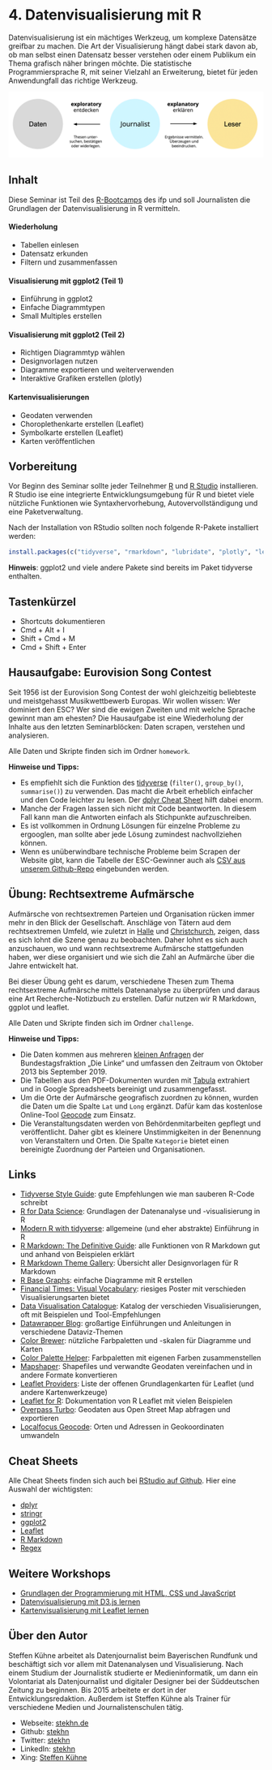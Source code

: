 # 4. Datenvisualisierung mit R

Datenvisualisierung ist ein mächtiges Werkzeug, um komplexe Datensätze greifbar zu machen. Die Art der Visualisierung hängt dabei stark davon ab, ob man selbst einen Datensatz besser verstehen oder einem Publikum ein Thema grafisch näher bringen möchte. Die statistische Programmiersprache R, mit seiner Vielzahl an Erweiterung, bietet für jeden Anwendungfall das richtige Werkzeug.

![Explorative und erklärende Datenvisualisierung](preview.png?raw=true)

## Inhalt

Diese Seminar ist Teil des [R-Bootcamps](https://journalistenschule-ifp.de/seminardetails/950) des ifp und soll Journalisten die Grundlagen der Datenvisualisierung in R vermitteln.

#### Wiederholung

- Tabellen einlesen
- Datensatz erkunden
- Filtern und zusammenfassen

#### Visualisierung mit ggplot2 (Teil 1)

- Einführung in ggplot2
- Einfache Diagrammtypen
- Small Multiples erstellen

#### Visualisierung mit ggplot2 (Teil  2)

- Richtigen Diagrammtyp wählen
- Designvorlagen nutzen
- Diagramme exportieren und weiterverwenden
- Interaktive Grafiken erstellen (plotly)

#### Kartenvisualisierungen

- Geodaten verwenden
- Choroplethenkarte erstellen (Leaflet)
- Symbolkarte erstellen (Leaflet)
- Karten veröffentlichen

## Vorbereitung

Vor Beginn des Seminar sollte jeder Teilnehmer [R](https://cloud.r-project.org/) und [R Studio](https://rstudio.com/products/rstudio/download/#download) installieren. R Studio ise eine integrierte Entwicklungsumgebung für R und bietet viele nützliche Funktionen wie Syntaxhervorhebung, Autovervollständigung und eine Paketverwaltung.

Nach der Installation von RStudio sollten noch folgende R-Pakete installiert werden:

```r
install.packages(c("tidyverse", "rmarkdown", "lubridate", "plotly", "leaflet"))
```

**Hinweis**: ggplot2 und viele andere Pakete sind bereits im Paket tidyverse enthalten.

## Tastenkürzel

- Shortcuts dokumentieren
- Cmd + Alt + I
- Shift + Cmd + M
- Cmd + Shift + Enter

## Hausaufgabe: Eurovision Song Contest

Seit 1956 ist der Eurovision Song Contest der wohl gleichzeitig beliebteste und meistgehasst Musikwettbewerb Europas. Wir wollen wissen: Wer dominiert den ESC? Wer sind die ewigen Zweiten und mit welche Sprache gewinnt man am ehesten? Die Hausaufgabe ist eine Wiederholung der Inhalte aus den letzten Seminarblöcken: Daten scrapen, verstehen und analysieren.

Alle Daten und Skripte finden sich im Ordner `homework`.

**Hinweise und Tipps:**

- Es empfiehlt sich die Funktion des [tidyverse](https://www.tidyverse.org/) (`filter()`, `group_by()`, `summarise()`) zu verwenden. Das macht die Arbeit erheblich einfacher und den Code leichter zu lesen. Der [dplyr Cheat Sheet](https://github.com/rstudio/cheatsheets/blob/master/data-transformation.pdf) hilft dabei enorm.
- Manche der Fragen lassen sich nicht mit Code beantworten. In diesem Fall kann man die Antworten einfach als Stichpunkte aufzuschreiben.
- Es ist vollkommen in Ordnung Lösungen für einzelne Probleme zu ergooglen, man sollte aber jede Lösung zumindest nachvollziehen können.
- Wenn es unüberwindbare technische Probleme beim Scrapen der Website gibt, kann die Tabelle der ESC-Gewinner auch als [CSV aus unserem Github-Repo](data/esc_winners.csv) eingebunden werden.

## Übung: Rechtsextreme Aufmärsche

Aufmärsche von rechtsextremen Parteien und Organisation rücken immer mehr in den Blick der Gesellschaft. Anschläge von Tätern aud dem rechtsextremen Umfeld, wie zuletzt in [Halle](https://de.wikipedia.org/wiki/Anschlag_in_Halle_(Saale)_2019) und [Christchurch](https://de.wikipedia.org/wiki/Terroranschlag_auf_zwei_Moscheen_in_Christchurch), zeigen, dass es sich lohnt die Szene genau zu beobachten. Daher lohnt es sich auch anzuschauen, wo und wann rechtsextreme Aufmärsche stattgefunden haben, wer diese organisiert und wie sich die Zahl an Aufmärche über die Jahre entwickelt hat.

Bei dieser Übung geht es darum, verschiedene Thesen zum Thema rechtsextreme Aufmärsche mittels Datenanalyse zu überprüfen und daraus eine Art Recherche-Notizbuch zu erstellen. Dafür nutzen wir R Markdown, ggplot und leaflet.

Alle Daten und Skripte finden sich im Ordner `challenge`.

**Hinweise und Tipps:**

- Die Daten kommen aus mehreren [kleinen Anfragen](https://kleineanfragen.de/search?q=%22rechtsextreme+aufm%C3%A4rsche+im%22+body%3ABT&sort=published_at%3Adesc) der Bundestagsfraktion „Die Linke“ und umfassen den Zeitraum von Oktober 2013 bis September 2019.
- Die Tabellen aus den PDF-Dokumenten wurden mit [Tabula](https://tabula.technology/) extrahiert und in Google Spreadsheets bereinigt und zusammengefasst.
- Um die Orte der Aufmärsche geografisch zuordnen zu können, wurden die Daten um die Spalte `Lat` und `Long` ergänzt. Dafür kam das kostenlose Online-Tool [Geocode](https://geocode.localfocus.nl/) zum Einsatz.
- Die Veranstaltungsdaten werden von Behördenmitarbeiten gepflegt und veröffentlicht. Daher gibt es kleinere Unstimmigkeiten in der Benennung von Veranstaltern und Orten. Die Spalte `Kategorie` bietet einen bereinigte Zuordnung der Parteien und Organisationen.

## Links

- [Tidyverse Style Guide](https://style.tidyverse.org/): gute Empfehlungen wie man sauberen R-Code schreibt
- [R for Data Science](https://r4ds.had.co.nz/introduction.html): Grundlagen der Datenanalyse und -visualisierung in R
- [Modern R with tidyverse](https://b-rodrigues.github.io/modern_R/): allgemeine (und eher abstrakte) Einführung in R
- [R Markdown: The Definitive Guide](https://bookdown.org/yihui/rmarkdown/html-document.html): alle Funktionen von R Markdown gut und anhand von Beispielen erklärt
- [R Markdown Theme Gallery](https://www.datadreaming.org/post/r-markdown-theme-gallery/): Übersicht aller Designvorlagen für R Markdown
- [R Base Graphs](http://www.sthda.com/english/wiki/r-base-graphs): einfache Diagramme mit R erstellen
- [Financial Times: Visual Vocabulary](https://github.com/ft-interactive/chart-doctor/blob/master/visual-vocabulary/Visual-vocabulary.pdf): riesiges Poster mit verschieden Visualisierungsarten bietet
- [Data Visualisation Catalogue](https://datavizcatalogue.com/methods/treemap.html): Katalog der verschieden Visualisierungen, oft mit Beispielen und Tool-Empfehlungen
- [Datawrapper Blog](https://blog.datawrapper.de/category/thoughts-how-to-s/): großartige Einführungen und Anleitungen in verschiedene Dataviz-Themen
- [Color Brewer](http://colorbrewer2.org/#type=sequential&scheme=BuGn&n=3): nützliche Farbpaletten und -skalen für Diagramme und Karten
- [Color Palette Helper](https://gka.github.io/palettes): Farbpaletten mit eigenen Farben zusammenstellen
- [Mapshaper](https://mapshaper.org/): Shapefiles und verwandte Geodaten vereinfachen und in andere Formate konvertieren
- [Leaflet Providers](https://leaflet-extras.github.io/leaflet-providers/preview/index.html): Liste der offenen Grundlagenkarten für Leaflet (und andere Kartenwerkzeuge)
- [Leaflet for R](https://rstudio.github.io/leaflet/markers.html): Dokumentation von R Leaflet mit vielen Beispielen
- [Overpass Turbo](https://overpass-turbo.eu/): Geodaten aus Open Street Map abfragen und exportieren
- [Localfocus Geocode](https://geocode.localfocus.nl/): Orten und Adressen in Geokoordinaten umwandeln

## Cheat Sheets

Alle Cheat Sheets finden sich auch bei [RStudio auf Github](https://github.com/rstudio/cheatsheets). Hier eine Auswahl der wichtigsten:

- [dplyr](https://github.com/rstudio/cheatsheets/blob/master/data-transformation.pdf)
- [stringr](https://github.com/rstudio/cheatsheets/blob/master/strings.pdf)
- [ggplot2](https://github.com/rstudio/cheatsheets/blob/master/data-visualization-2.1.pdf)
- [Leaflet](https://github.com/rstudio/cheatsheets/blob/master/leaflet.pdf)
- [R Markdown](https://github.com/rstudio/cheatsheets/blob/master/rmarkdown-2.0.pdf)
- [Regex](https://github.com/rstudio/cheatsheets/blob/master/regex.pdf)

## Weitere Workshops

- [Grundlagen der Programmierung mit HTML, CSS und JavaScript](https://github.com/stekhn/programming-workshop/)
- [Datenvisualisierung mit D3.js lernen](https://github.com/stekhn/d3-workshop)
- [Kartenvisualisierung mit Leaflet lernen](https://github.com/stekhn/leaflet-workshop)

## Über den Autor

Steffen Kühne arbeitet als Datenjournalist beim Bayerischen Rundfunk und beschäftigt sich vor allem mit Datenanalysen und Visualisierung. Nach einem Studium der Journalistik studierte er Medieninformatik, um dann ein Volontariat als Datenjournalist und digitaler Designer bei der Süddeutschen Zeitung zu beginnen. Bis 2015 arbeitete er dort in der Entwicklungsredaktion. Außerdem ist Steffen Kühne als Trainer für verschiedene Medien und Journalistenschulen tätig.

- Webseite: [stekhn.de](https://stekhn.de)
- Github: [stekhn](https://github.com/stekhn)
- Twitter: [stekhn](https://twitter.com/stekhn)
- LinkedIn: [stekhn](https://www.linkedin.com/in/stekhn/)
- Xing: [Steffen Kühne](https://www.xing.com/profile/Steffen_Kuehne11/cv)
